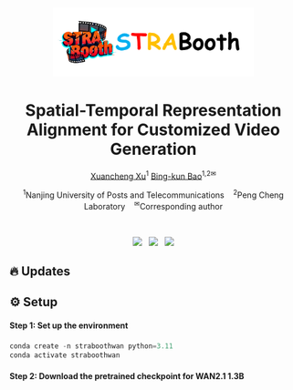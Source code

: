 <p align="center" >
    <img src="asserts/title.png"  width="70%" >
</p>

# <div align="center" >Spatial-Temporal Representation Alignment for Customized Video Generation<div align="center">

<div align="center">
  <p>
    <a href="https://xuxuancheng0208.github.io/">Xuancheng Xu</a><sup>1</sup>
    <a href="https://www.scholat.com/bkbao.en">Bing-kun Bao</a><sup>1,2✉</sup>
  </p>
  <p>
    <sup>1</sup>Nanjing University of Posts and Telecommunications &nbsp;&nbsp;
    <sup>2</sup>Peng Cheng Laboratory &nbsp;&nbsp;
    <sup>✉</sup>Corresponding author
  </p>
</div>

<br>

<p align="center">
  <a href='https://strabooth.github.io/'><img src='https://img.shields.io/badge/Project-Page-Green'></a>
  &nbsp;
  <a href=""><img src="https://img.shields.io/static/v1?label=Arxiv&message=STRABooth&color=red&logo=arxiv"></a>
  &nbsp;
  <a href=''><img src='https://img.shields.io/badge/%F0%9F%A4%97%20Hugging%20Face-Dataset-orange'></a>
</p>

## 🔥 Updates

## ⚙️ Setup
####  Step 1: Set up the environment
```python
conda create -n straboothwan python=3.11
conda activate straboothwan
```
####  Step 2: Download the pretrained checkpoint for WAN2.1 1.3B



